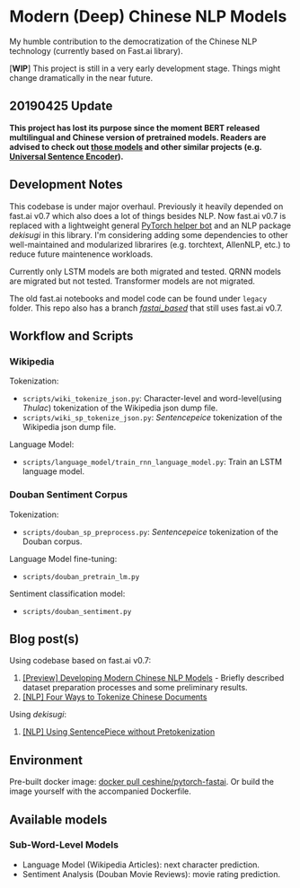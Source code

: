 # Modern (Deep) Chinese NLP Models

My humble contribution to the democratization of the Chinese NLP technology (currently based on Fast.ai library).

[**WIP**] This project is still in a very early development stage. Things might change dramatically in the near future.

## 20190425 Update

**This project has lost its purpose since the moment BERT released multilingual and Chinese version of pretrained models. Readers are advised to check out [those models](https://github.com/google-research/bert/blob/master/multilingual.md) and other similar projects (e.g. [Universal Sentence Encoder](https://tfhub.dev/google/universal-sentence-encoder-xling-many/1)).**

## Development Notes

This codebase is under major overhaul. Previously it heavily depended on fast.ai v0.7 which also does a lot of things besides NLP. Now fast.ai v0.7 is replaced with a lightweight general [PyTorch helper bot](https://github.com/ceshine/pytorch_helper_bot/) and an NLP package *dekisugi* in this library. I'm considering adding some dependencies to other well-maintained and modularized librarires (e.g. torchtext, AllenNLP, etc.) to reduce future maintenence workloads.

Currently only LSTM models are both migrated and tested. QRNN models are migrated but not tested. Transformer models are not migrated.

The old fast.ai notebooks and model code can be found under `legacy` folder. This repo also has a branch [*fastai_based*](https://github.com/ceshine/modern_chinese_nlp/tree/fastai_based) that still uses fast.ai v0.7.

## Workflow and Scripts

### Wikipedia

Tokenization:

* `scripts/wiki_tokenize_json.py`: Character-level and word-level(using *Thulac*) tokenization of the Wikipedia json dump file.
* `scripts/wiki_sp_tokenize_json.py`: *Sentencepeice* tokenization of the Wikipedia json dump file.

Language Model:

* `scripts/language_model/train_rnn_language_model.py`: Train an LSTM language model.

### Douban Sentiment Corpus

Tokenization:

* `scripts/douban_sp_preprocess.py`: *Sentencepeice* tokenization of the Douban corpus.

Language Model fine-tuning:

* `scripts/douban_pretrain_lm.py`

Sentiment classification model:

* `scripts/douban_sentiment.py`

## Blog post(s)

Using codebase based on fast.ai v0.7:

1. [[Preview] Developing Modern Chinese NLP Models](https://medium.com/the-artificial-impostor/preview-developing-modern-chinese-nlp-models-60d4774ebfa7) - Briefly described dataset preparation processes and some preliminary results.
2. [[NLP] Four Ways to Tokenize Chinese Documents](https://medium.com/the-artificial-impostor/nlp-four-ways-to-tokenize-chinese-documents-f349eb6ba3c3)

Using *dekisugi*:

1. [[NLP] Using SentencePiece without Pretokenization](https://medium.com/the-artificial-impostor/nlp-using-sentencepiece-without-pretokenization-3f2c8786cd95)

## Environment

Pre-built docker image: [docker pull ceshine/pytorch-fastai](https://hub.docker.com/r/ceshine/pytorch-fastai/). Or build the image yourself with the accompanied Dockerfile.

## Available models

### Sub-Word-Level Models

* Language Model (Wikipedia Articles): next character prediction.
* Sentiment Analysis (Douban Movie Reviews): movie rating prediction.
